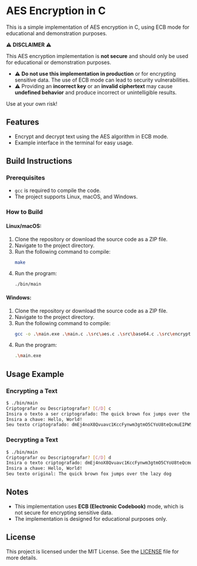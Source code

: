 # AES Encryption in C

This is a simple implementation of AES encryption in C, using ECB mode for educational and demonstration purposes.

⚠️ **DISCLAIMER** ⚠️

This AES encryption implementation is **not secure** and should only be used for educational or demonstration purposes.

- ⚠️ **Do not use this implementation in production** or for encrypting sensitive data. The use of ECB mode can lead to security vulnerabilities.
- ⚠️ Providing an **incorrect key** or an **invalid ciphertext** may cause **undefined behavior** and produce incorrect or unintelligible results.

Use at your own risk!

## Features
- Encrypt and decrypt text using the AES algorithm in ECB mode.
- Example interface in the terminal for easy usage.

## Build Instructions

### Prerequisites
- `gcc` is required to compile the code.
- The project supports Linux, macOS, and Windows.

### How to Build

#### Linux/macOS:
1. Clone the repository or download the source code as a ZIP file.
2. Navigate to the project directory.
3. Run the following command to compile:
   ```bash
   make
   ```
4. Run the program:
   ```bash
   ./bin/main
   ```

#### Windows:
1. Clone the repository or download the source code as a ZIP file.
2. Navigate to the project directory.
3. Run the following command to compile:
   ```bash
   gcc -o .\main.exe .\main.c .\src\aes.c .\src\base64.c .\src\encryption.c
   ```
4. Run the program:
   ```bash
   .\main.exe
   ```

## Usage Example

### Encrypting a Text
```bash
$ ./bin/main
Criptografar ou Descriptografar? [C/D] c
Insira o texto a ser criptografado: The quick brown fox jumps over the lazy dog
Insira a chave: Hello, World!
Seu texto criptografado: dmEj4noX8Qvuavc1KccFynwm3gtmO5CYoU8teQcmuEIPWSszvLWpu7eG844tozjQ
```

### Decrypting a Text
```bash
$ ./bin/main
Criptografar ou Descriptografar? [C/D] d
Insira o texto criptografado: dmEj4noX8Qvuavc1KccFynwm3gtmO5CYoU8teQcmuEIPWSszvLWpu7eG844tozjQ
Insira a chave: Hello, World!
Seu texto original: The quick brown fox jumps over the lazy dog
```

## Notes
- This implementation uses **ECB (Electronic Codebook)** mode, which is not secure for encrypting sensitive data.
- The implementation is designed for educational purposes only.

## License
This project is licensed under the MIT License. See the [LICENSE](LICENSE) file for more details.

